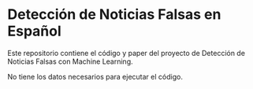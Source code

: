 # Detección de Noticias Falsas en Español

Este repositorio contiene el código y paper del proyecto de Detección de Noticias Falsas con Machine Learning.  

No tiene los datos necesarios para ejecutar el código.  
